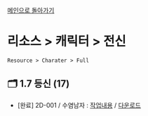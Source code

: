 [메인으로 돌아가기](/README.md)

# 리소스 > 캐릭터 > 전신 
```
Resource > Charater > Full
```

## :card_index_dividers: 1.7 등신 (17)
- [완료] 2D-001 / 수염남자 : [작업내용](/Resource-Character-Full/2D-17-001.md) / [다운로드](https://gofile.me/6XDCl/QtgVACstp)

